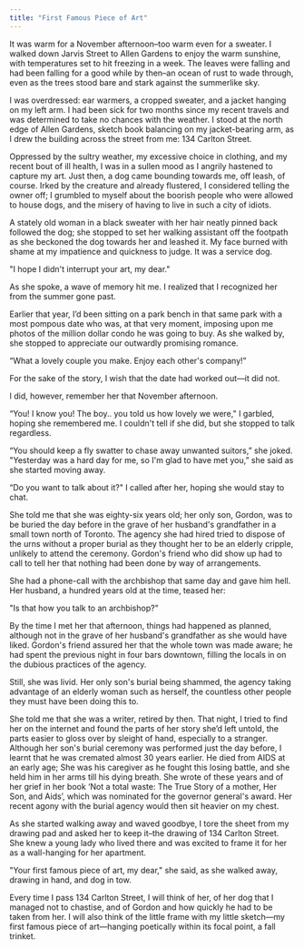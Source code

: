 ```yaml
---
title: "First Famous Piece of Art"
---
```


It was warm for a November afternoon–too warm even for a sweater. I walked down Jarvis Street to Allen Gardens to enjoy the warm sunshine, with temperatures set to hit freezing in a week. The leaves were falling and had been falling for a good while by then–an ocean of rust to wade through, even as the trees stood bare and stark against the summerlike sky.

I was overdressed: ear warmers, a cropped sweater, and a jacket hanging on my left arm. I had been sick for two months since my recent travels and was determined to take no chances with the weather. I stood at the north edge of Allen Gardens, sketch book balancing on my jacket-bearing arm, as I drew the building across the street from me: 134 Carlton Street.

Oppressed by the sultry weather, my excessive choice in clothing, and my recent bout of ill health, I was in a sullen mood as I angrily hastened to capture my art. Just then, a dog came bounding towards me, off leash, of course. Irked by the creature and already flustered, I considered telling the owner off; I grumbled to myself about the boorish people who were allowed to house dogs, and the misery of having to live in such a city of idiots.

A stately old woman in a black sweater with her hair neatly pinned back followed the dog; she stopped to set her walking assistant off the footpath as she beckoned the dog towards her and leashed it. My face burned with shame at my impatience and quickness to judge. It was a service dog.

"I hope I didn't interrupt your art, my dear."

As she spoke, a wave of memory hit me. I realized that I recognized her from the summer gone past.

Earlier that year, I’d been sitting on a park bench in that same park with a most pompous date who was, at that very moment, imposing upon me photos of the million dollar condo he was going to buy. As she walked by, she stopped to appreciate our outwardly promising romance.

“What a lovely couple you make. Enjoy each other's company!”

For the sake of the story, I wish that the date had worked out&mdash;it did not.

I did, however, remember her that November afternoon.

“You! I know you! The boy.. you told us how lovely we were," I garbled, hoping she remembered me. I couldn't tell if she did, but she stopped to talk regardless. 

“You should keep a fly swatter to chase away unwanted suitors,” she joked. "Yesterday was a hard day for me, so I'm glad to have met you,” she said as she started moving away.

“Do you want to talk about it?" I called after her, hoping she would stay to chat.

She told me that she was eighty-six years old; her only son, Gordon, was to be buried the day before in the grave of her husband's grandfather in a small town north of Toronto. The agency she had hired tried to dispose of the urns without a proper burial as they thought her to be an elderly cripple, unlikely to attend the ceremony. Gordon's friend who did show up had to call to tell her that nothing had been done by way of arrangements.

She had a phone-call with the archbishop that same day and gave him hell. Her husband, a hundred years old at the time, teased her:

"Is that how you talk to an archbishop?"

By the time I met her that afternoon, things had happened as planned, although not in the grave of her husband's grandfather as she would have liked. Gordon's friend assured her that the whole town was made aware; he had spent the previous night in four bars downtown, filling the locals in on the dubious practices of the agency.

Still, she was livid. Her only son's burial being shammed, the agency taking advantage of an elderly woman such as herself, the countless other people they must have been doing this to.

She told me that she was a writer, retired by then. That night, I tried to find her on the internet and found the parts of her story she’d left untold, the parts easier to gloss over by sleight of hand, especially to a stranger. Although her son's burial ceremony was performed just the day before, I learnt that he was cremated almost 30 years earlier. He died from AIDS at an early age; She was his caregiver as he fought this losing battle, and she held him in her arms till his dying breath. She wrote of these years and of her grief in her book ‘Not a total waste: The True Story of a mother, Her Son, and Aids’, which was nominated for the governor general's award. Her recent agony with the burial agency would then sit heavier on my chest.

As she started walking away and waved goodbye, I tore the sheet from my drawing pad and asked her to keep it–the drawing of 134 Carlton Street. She knew a young lady who lived there and was excited to frame it for her as a wall-hanging for her apartment.

"Your first famous piece of art, my dear," she said, as she walked away, drawing in hand, and dog in tow.

Every time I pass 134 Carlton Street, I will think of her, of her dog that I managed not to chastise, and of Gordon and how quickly he had to be taken from her. I will also think of the little frame with my little sketch&mdash;my first famous piece of art&mdash;hanging poetically within its focal point, a fall trinket.


